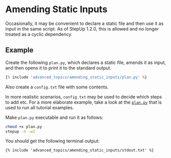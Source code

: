 # Amending Static Inputs

Occasionally, it may be convenient to declare a static file and then use it as input in the same script.
As of StepUp 1.2.0, this is allowed and no longer treated as a cyclic dependency.


## Example

Create the following `plan.py`, which declares a static file, amends it as input, and then opens it to print it to the standard output.

```python
{% include 'advanced_topics/amending_static_inputs/plan.py' %}
```

Also create a `config.txt` file with some contents.

In more realistic scenarios, `config.txt` may be used to decide which steps to add etc.
For a more elaborate example, take a look at the [`plan.py`](https://github.com/reproducible-reporting/stepup-core/blob/main/docs/plan.py) that is used to run all tutorial examples.

Make `plan.py` executable and run it as follows:

```bash
chmod +x plan.py
stepup -n -w1
```

You should get the following terminal output:

```
{% include 'advanced_topics/amending_static_inputs/stdout.txt' %}
```
